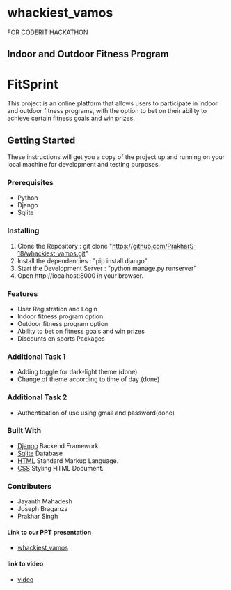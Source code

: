 # whackiest_vamos
FOR CODERIT HACKATHON

## Indoor and Outdoor Fitness Program
# FitSprint
This project is an online platform that allows users to participate in indoor and outdoor fitness programs, with the option to bet on their ability to achieve certain fitness goals and win prizes.

## Getting Started
These instructions will get you a copy of the project up and running on your local machine for development and testing purposes.

### Prerequisites
* Python
* Django
* Sqlite

### Installing
1.  Clone the Repository : git clone "https://github.com/PrakharS-18/whackiest_vamos.git"
2.  Install the dependencies : "pip install django"
3.  Start the Development Server : "python manage.py runserver"
4.  Open http://localhost:8000 in your browser.

### Features
* User Registration and Login
* Indoor fitness program option
* Outdoor fitness program option
* Ability to bet on fitness goals and win prizes
* Discounts on sports Packages

### Additional Task 1
* Adding toggle for dark-light theme (done)
* Change of theme according to time of day (done)

### Additional Task 2
* Authentication of use using gmail and password(done)



### Built With

* [Django](https://www.djangoproject.com/) Backend Framework.
* [Sqlite](https://sqlite.org/index.html) Database
* [HTML](https://www.w3schools.com/html/) Standard Markup Language.
* [CSS](https://www.w3schools.com/css/) Styling HTML Document.

### Contributers
* Jayanth Mahadesh
* Joseph Braganza
* Prakhar Singh

#### Link to our PPT presentation
* [whackiest_vamos](https://docs.google.com/presentation/d/1X_eCBIlas4nPd1oXK08-mzN5F4JOH3HampO1FuwAIUc/edit?usp=sharing)

#### link to video
* [video](https://drive.google.com/drive/folders/1LBRB4hWWYesfEbi_bTqkpbqADfxgNvUR)


